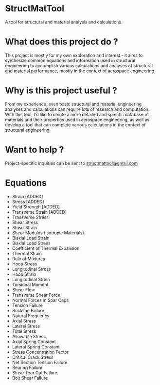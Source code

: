 # StructMatTool
A tool for structural and material analysis and calculations. 

# What does this project do ?
This project is mostly for my own exploration and interest - it aims to synthesize common equations and information used in structural engineering to accomplish various calculations and analyses of structural and material performance, mostly in the context of aerospace engineering.

# Why is this project useful ?
From my experience, even basic structural and material engineering analyses and calculations can require lots of research and computation. With this tool, I'd like to create a more detailed and specific database of materials and their properties used in aerospace engineering, as well as develop a tool that can complete various calculations in the context of structural engineering.

# Want to help ?
Project-specific inquiries can be sent to structmattool@gmail.com

# Equations
- Strain [ADDED]
- Stress [ADDED]
- Yield Strength [ADDED]
- Transverse Strain [ADDED]
- Transverse Stress
- Shear Stress
- Shear Strain
- Shear Modulus (Isotropic Materials)
- Biaxial Load Strain
- Biaxial Load Stress
- Coefficient of Thermal Expansion
- Thermal Strain
- Rule of Mixtures
- Hoop Stress
- Longitudinal Stress
- Hoop Strain
- Longitudinal Strain
- Torsional Moment
- Shear Flow
- Transverse Shear Force
- Normal Forces in Spar Caps
- Tension Failure
- Buckling Failure
- Natural Frequency
- Axial Stress
- Lateral Stress
- Total Stress
- Allowable Stress
- Axial Spring Constant
- Lateral Spring Constant
- Stress Concentration Factor
- Critical Crack Stress
- Net Section Tension Failure
- Bearing Failure
- Shear Tear Out Failure
- Bolt Shear Failure
